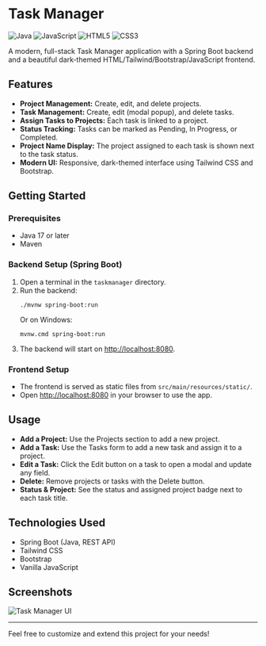 # Task Manager

![Java](https://img.shields.io/badge/Java-ED8B00?style=for-the-badge&logo=java&logoColor=white)
![JavaScript](https://img.shields.io/badge/JavaScript-F7DF1E?style=for-the-badge&logo=javascript&logoColor=black)
![HTML5](https://img.shields.io/badge/HTML5-E34F26?style=for-the-badge&logo=html5&logoColor=white)
![CSS3](https://img.shields.io/badge/CSS3-1572B6?style=for-the-badge&logo=css3&logoColor=white)

A modern, full-stack Task Manager application with a Spring Boot backend and a beautiful dark-themed HTML/Tailwind/Bootstrap/JavaScript frontend.

## Features
- **Project Management:** Create, edit, and delete projects.
- **Task Management:** Create, edit (modal popup), and delete tasks.
- **Assign Tasks to Projects:** Each task is linked to a project.
- **Status Tracking:** Tasks can be marked as Pending, In Progress, or Completed.
- **Project Name Display:** The project assigned to each task is shown next to the task status.
- **Modern UI:** Responsive, dark-themed interface using Tailwind CSS and Bootstrap.

## Getting Started

### Prerequisites
- Java 17 or later
- Maven

### Backend Setup (Spring Boot)
1. Open a terminal in the `taskmanager` directory.
2. Run the backend:
   ```
   ./mvnw spring-boot:run
   ```
   Or on Windows:
   ```
   mvnw.cmd spring-boot:run
   ```
3. The backend will start on [http://localhost:8080](http://localhost:8080).

### Frontend Setup
- The frontend is served as static files from `src/main/resources/static/`.
- Open [http://localhost:8080](http://localhost:8080) in your browser to use the app.

## Usage
- **Add a Project:** Use the Projects section to add a new project.
- **Add a Task:** Use the Tasks form to add a new task and assign it to a project.
- **Edit a Task:** Click the Edit button on a task to open a modal and update any field.
- **Delete:** Remove projects or tasks with the Delete button.
- **Status & Project:** See the status and assigned project badge next to each task title.

## Technologies Used
- Spring Boot (Java, REST API)
- Tailwind CSS
- Bootstrap
- Vanilla JavaScript

## Screenshots
![Task Manager UI](screenshot.png)

---
Feel free to customize and extend this project for your needs!